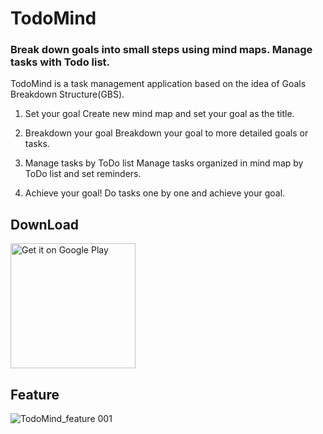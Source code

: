 # TodoMind
### Break down goals into small steps using mind maps. Manage tasks with Todo list.

TodoMind is a task management application based on the idea of Goals Breakdown Structure(GBS).

1. Set your goal
Create new mind map and set your goal as the title.

2. Breakdown your goal
Breakdown your goal to more detailed goals or tasks.

3. Manage tasks by ToDo list
Manage tasks organized in mind map by ToDo list and set reminders.

4. Achieve your goal!
Do tasks one by one and achieve your goal.

## DownLoad
<a href='https://play.google.com/store/apps/details?id=com.jp_funda.todomind&pcampaignid=pcampaignidMKT-Other-global-all-co-prtnr-py-PartBadge-Mar2515-1'><img alt='Get it on Google Play' src='https://play.google.com/intl/en_us/badges/static/images/badges/en_badge_web_generic.png' width="200px"/></a>

## Feature

![TodoMind_feature 001](https://user-images.githubusercontent.com/66544606/173255559-92ff3051-1457-4e3d-a917-b7b7d8d68e0b.jpeg)
